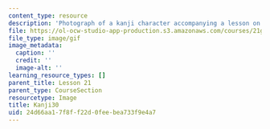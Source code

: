 ```yaml
---
content_type: resource
description: 'Photograph of a kanji character accompanying a lesson on Japanese. '
file: https://ol-ocw-studio-app-production.s3.amazonaws.com/courses/21g-504-japanese-iv-spring-2009/24d66aa17f8ff22d0feebea733f9e4a7_Kanji30.gif
file_type: image/gif
image_metadata:
  caption: ''
  credit: ''
  image-alt: ''
learning_resource_types: []
parent_title: Lesson 21
parent_type: CourseSection
resourcetype: Image
title: Kanji30
uid: 24d66aa1-7f8f-f22d-0fee-bea733f9e4a7
---
```

